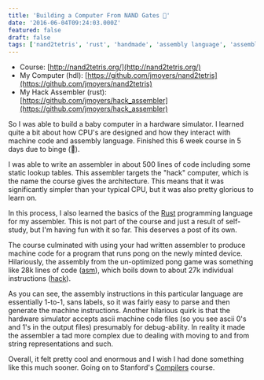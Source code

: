 ```yaml
---
title: 'Building a Computer From NAND Gates 🔨'
date: '2016-06-04T09:24:03.000Z'
featured: false
draft: false
tags: ['nand2tetris', 'rust', 'handmade', 'assembly language', 'assembler']
---
```


- Course: [http://nand2tetris.org/](http://nand2tetris.org/)
- My Computer (hdl):
  [https://github.com/jmoyers/nand2tetris](https://github.com/jmoyers/nand2tetris)
- My Hack Assembler (rust):
  [https://github.com/jmoyers/hack_assembler](https://github.com/jmoyers/hack_assembler)

So I was able to build a baby computer in a hardware simulator. I learned quite
a bit about how CPU's are designed and how they interact with machine code and
assembly language. Finished this 6 week course in 5 days due to binge (🌙).

I was able to write an assembler in about 500 lines of code including some
static lookup tables. This assembler targets the "hack" computer, which is the
name the course gives the architecture. This means that it was significantly
simpler than your typical CPU, but it was also pretty glorious to learn on.

In this process, I also learned the basics of the
[Rust](https://www.rust-lang.org/) programming language for my assembler. This
is not part of the course and just a result of self-study, but I'm having fun
with it so far. This deserves a post of its own.

The course culminated with using your had written assembler to produce machine
code for a program that runs pong on the newly minted device. Hilariously, the
assembly from the un-optimized pong game was something like 28k lines of code
([asm](https://github.com/jmoyers/hack_assembler/blob/master/tests/Pong.asm)),
which boils down to about 27k individual instructions
([hack](https://github.com/jmoyers/hack_assembler/blob/master/tests/Pong.hack)).

As you can see, the assembly instructions in this particular language are
essentially 1-to-1, sans labels, so it was fairly easy to parse and then
generate the machine instructions. Another hilarious quirk is that the hardware
simulator accepts ascii machine code files (so you see ascii 0's and 1's in the
output files) presumably for debug-ability. In reality it made the assembler a
tad more complex due to dealing with moving to and from string representations
and such.

Overall, it felt pretty cool and enormous and I wish I had done something like
this much sooner. Going on to Stanford's
[Compilers](https://class.coursera.org/compilers-004) course.
